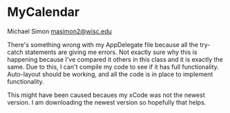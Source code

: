 # MyCalendar

Michael Simon
masimon2@wisc.edu

There's something wrong with my AppDelegate file because all the try-catch statements are giving me errors. Not exactly sure why this
is happening because I've compared it others in this class and it is exactly the same. Due to this, I can't compile my code to see if 
it has full functionality. Auto-layout should be working, and all the code is in place to implement functionality. 

This might have been caused becaues my xCode was not the newest version. I am downloading the newest version so hopefully that helps.
